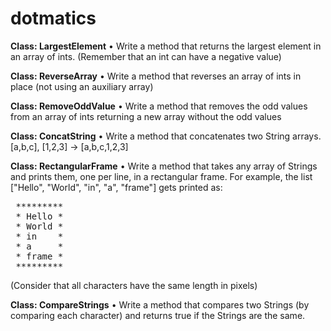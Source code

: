 # dotmatics

<b>Class: LargestElement</b>
•	Write a method that returns the largest element in an array of ints. (Remember that an int can have a negative value)

<b>Class: ReverseArray</b>
•	Write a method that reverses an array of ints in place (not using an auxiliary array)

<b>Class: RemoveOddValue</b>
•	Write a method that removes the odd values from an array of ints returning a new array without the odd values

<b>Class: ConcatString</b>
•	Write a method that concatenates two String arrays. [a,b,c], [1,2,3] → [a,b,c,1,2,3]

<b>Class: RectangularFrame</b>
•	Write a method that takes any array of Strings and prints them, one per line, in a rectangular frame. For example, the list ["Hello", "World", "in", "a", "frame"] gets printed as:
<pre>
 *********
 * Hello *
 * World *
 * in    *
 * a     *
 * frame *
 *********
</pre>
(Consider that all characters have the same length in pixels)

<b>Class: CompareStrings</b>
•	Write a method that compares two Strings (by comparing each character) and returns true if the Strings are the same. 

